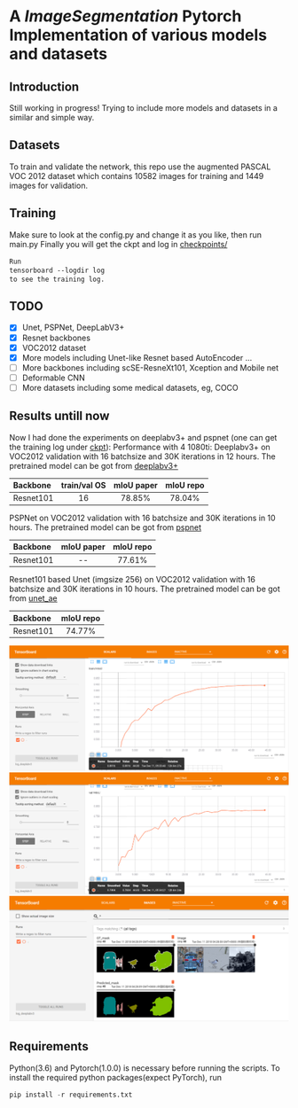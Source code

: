
# A *ImageSegmentation* Pytorch Implementation of various models and datasets


## Introduction
Still working in progress!
Trying to include more models and datasets in a similar and simple way.


## Datasets
To train and validate the network, this repo use the augmented PASCAL VOC 2012 dataset which contains 10582 images for training and 1449 images for validation.

## Training
Make sure to look at the config.py and change it as you like, then run main.py
Finally you will get the ckpt and log in [checkpoints/](https://github.com/silkylove/Pytorch-ImageSegmentation/tree/master/checkpoints/)

```
Run 
tensorboard --logdir log 
to see the training log.
```

## TODO
- [x] Unet, PSPNet, DeepLabV3+
- [x] Resnet backbones
- [x] VOC2012 dataset
- [x] More models including Unet-like Resnet based AutoEncoder ...
- [ ] More backbones including scSE-ResneXt101, Xception and Mobile net
- [ ] Deformable CNN
- [ ] More datasets including some medical datasets, eg, COCO

## Results untill now
Now I had done the experiments on deeplabv3+ and pspnet (one can get the training log under [ckpt](https://github.com/silkylove/Pytorch-ImageSegmentation/tree/master/checkpoints/)):
Performance with 4 1080ti:
Deeplabv3+ on VOC2012 validation with 16 batchsize and 30K iterations in 12 hours.
The pretrained model can be got from [deeplabv3+](https://drive.google.com/open?id=1gsLW525HjoWtb8CikjY33_SBPB2g31Hz)

| Backbone | train/val OS| mIoU paper| mIoU repo|
| :--------| :----------:|:---------:|:--------:|
| Resnet101|      16     |  78.85%   |  78.04%  |

PSPNet on VOC2012 validation with 16 batchsize and 30K iterations in 10 hours.
The pretrained model can be got from [pspnet](https://drive.google.com/open?id=1sp4U6opqxlGIeBVC92MSp2jq_Ig7VhvQ)

| Backbone | mIoU paper| mIoU repo|
| :--------|:---------:|:--------:|
| Resnet101|     --    |  77.61%  |

Resnet101 based Unet (imgsize 256) on VOC2012 validation with 16 batchsize and 30K iterations in 10 hours.
The pretrained model can be got from [unet_ae](https://drive.google.com/open?id=1Sj_D3sDSZjXxwagUp_yVpHdp4G5LA_Jl)

| Backbone | mIoU repo|
| :--------|:--------:|
| Resnet101|  74.77%  |

![Results](pictures/train_miou.png)
![Results](pictures/val_miou.png)
![Results](pictures/r1.png)

## Requirements
Python(3.6) and Pytorch(1.0.0) is necessary before running the scripts.
To install the required python packages(expect PyTorch), run
```python
pip install -r requirements.txt
```